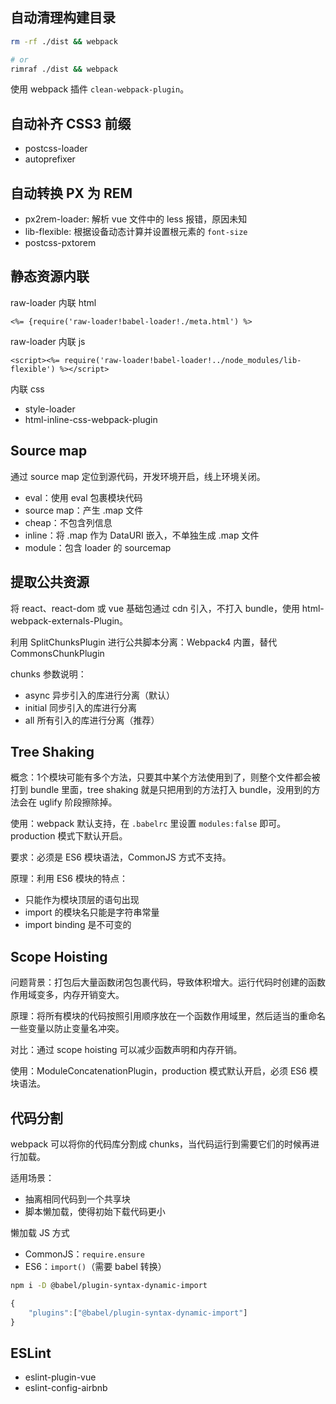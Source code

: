 ## 自动清理构建目录

```sh
rm -rf ./dist && webpack

# or
rimraf ./dist && webpack
```

使用 webpack 插件 `clean-webpack-plugin`。

## 自动补齐 CSS3 前缀

- postcss-loader
- autoprefixer

## 自动转换 PX 为 REM

- px2rem-loader: 解析 vue 文件中的 less 报错，原因未知
- lib-flexible: 根据设备动态计算并设置根元素的 `font-size`
- postcss-pxtorem

## 静态资源内联

raw-loader 内联 html
```ejs
<%= {require('raw-loader!babel-loader!./meta.html') %>
```

raw-loader 内联 js
```ejs
<script><%= require('raw-loader!babel-loader!../node_modules/lib-flexible') %></script>
```

内联 css
- style-loader
- html-inline-css-webpack-plugin

## Source map

通过 source map 定位到源代码，开发环境开启，线上环境关闭。
- eval：使用 eval 包裹模块代码
- source map：产生 .map 文件
- cheap：不包含列信息
- inline：将 .map 作为 DataURI 嵌入，不单独生成 .map 文件
- module：包含 loader 的 sourcemap

## 提取公共资源
将 react、react-dom 或 vue 基础包通过 cdn 引入，不打入 bundle，使用 html-webpack-externals-Plugin。

利用 SplitChunksPlugin 进行公共脚本分离：Webpack4 内置，替代 CommonsChunkPlugin

chunks 参数说明：
- async 异步引入的库进行分离（默认）
- initial 同步引入的库进行分离
- all 所有引入的库进行分离（推荐）

## Tree Shaking
概念：1个模块可能有多个方法，只要其中某个方法使用到了，则整个文件都会被打到 bundle 里面，tree shaking 就是只把用到的方法打入 bundle，没用到的方法会在 uglify 阶段擦除掉。

使用：webpack 默认支持，在 `.babelrc` 里设置 `modules:false` 即可。production 模式下默认开启。

要求：必须是 ES6 模块语法，CommonJS 方式不支持。

原理：利用 ES6 模块的特点：
- 只能作为模块顶层的语句出现
- import 的模块名只能是字符串常量
- import binding 是不可变的

## Scope Hoisting
问题背景：打包后大量函数闭包包裹代码，导致体积增大。运行代码时创建的函数作用域变多，内存开销变大。

原理：将所有模块的代码按照引用顺序放在一个函数作用域里，然后适当的重命名一些变量以防止变量名冲突。

对比：通过 scope hoisting 可以减少函数声明和内存开销。

使用：ModuleConcatenationPlugin，production 模式默认开启，必须 ES6 模块语法。

## 代码分割
webpack 可以将你的代码库分割成 chunks，当代码运行到需要它们的时候再进行加载。

适用场景：
- 抽离相同代码到一个共享块
- 脚本懒加载，使得初始下载代码更小

懒加载 JS 方式
- CommonJS：`require.ensure`
- ES6：`import()`（需要 babel 转换）

```sh
npm i -D @babel/plugin-syntax-dynamic-import
```

```js
{
    "plugins":["@babel/plugin-syntax-dynamic-import"]
}
```

## ESLint

- eslint-plugin-vue
- eslint-config-airbnb